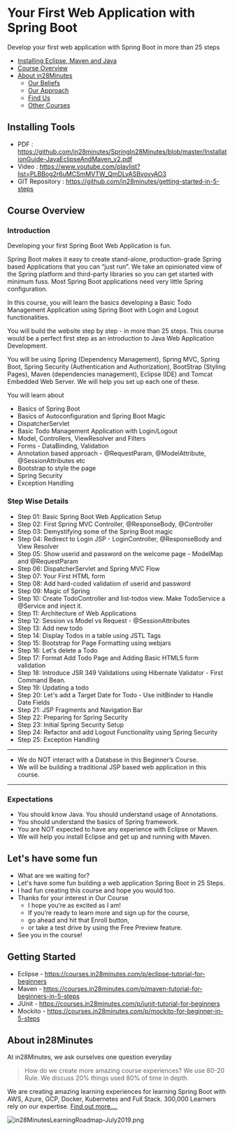 # Your First Web Application with Spring Boot
Develop your first web application with Spring Boot in more than 25 steps
* [Installing Eclipse, Maven and Java](#installing-tools)
* [Course Overview](#course-overview)
* [About in28Minutes](#about-in28minutes)
  - [Our Beliefs](#our-beliefs)
  - [Our Approach](#our-approach)
  - [Find Us](#useful-links)
  - [Other Courses](#other-courses)

## Installing Tools
- PDF : https://github.com/in28minutes/SpringIn28Minutes/blob/master/InstallationGuide-JavaEclipseAndMaven_v2.pdf
- Video : https://www.youtube.com/playlist?list=PLBBog2r6uMCSmMVTW_QmDLyASBvovyAO3
- GIT Repository : https://github.com/in28minutes/getting-started-in-5-steps

## Course Overview

### Introduction
Developing your first Spring Boot Web Application is fun.

Spring Boot makes it easy to create stand-alone, production-grade Spring based Applications that you can “just run”. We take an opinionated view of the Spring platform and third-party libraries so you can get started with minimum fuss. Most Spring Boot applications need very little Spring configuration.

In this course, you will learn the basics developing a Basic Todo Management Application using Spring Boot with Login and Logout functionalities.

You will build the website step by step - in more than 25 steps. This course would be a perfect first step as an introduction to Java Web Application Development.

You will be using Spring (Dependency Management), Spring MVC, Spring Boot, Spring Security (Authentication and Authorization), BootStrap (Styling Pages), Maven (dependencies management), Eclipse (IDE) and Tomcat Embedded Web Server. We will help you set up each one of these.

You will learn about
- Basics of Spring Boot
- Basics of Autoconfiguration and Spring Boot Magic
- DispatcherServlet
- Basic Todo Management Application with Login/Logout
- Model, Controllers, ViewResolver and Filters
- Forms - DataBinding, Validation
- Annotation based approach - @RequestParam, @ModelAttribute, @SessionAttributes etc
- Bootstrap to style the page
- Spring Security
- Exception Handling

### Step Wise Details
- Step 01: Basic Spring Boot Web Application Setup
- Step 02: First Spring MVC Controller, @ResponseBody, @Controller
- Step 03: Demystifying some of the Spring Boot magic
- Step 04: Redirect to Login JSP - LoginController, @ResponseBody and View Resolver
- Step 05: Show userid and password on the welcome page - ModelMap and @RequestParam
- Step 06: DispatcherServlet and Spring MVC Flow
- Step 07: Your First HTML form
- Step 08: Add hard-coded validation of userid and password
- Step 09: Magic of Spring
- Step 10: Create TodoController and list-todos view. Make TodoService a @Service and inject it.
- Step 11: Architecture of Web Applications
- Step 12: Session vs Model vs Request - @SessionAttributes
- Step 13: Add new todo
- Step 14: Display Todos in a table using JSTL Tags
- Step 15: Bootstrap for Page Formatting using webjars
- Step 16: Let's delete a Todo
- Step 17: Format Add Todo Page and Adding Basic HTML5 form validation
- Step 18: Introduce JSR 349 Validations using Hibernate Validator - First Command Bean.
- Step 19: Updating a todo
- Step 20: Let's add a Target Date for Todo - Use initBinder to Handle Date Fields
- Step 21: JSP Fragments and Navigation Bar
- Step 22: Preparing for Spring Security
- Step 23: Initial Spring Security Setup
- Step 24: Refactor and add Logout Functionality using Spring Security
- Step 25: Exception Handling

---

- We do NOT interact with a Database in this Beginner’s Course.
- We will be building a traditional JSP based web application in this course. 

---

### Expectations
- You should know Java. You should understand usage of Annotations.
- You should understand the basics of Spring framework.
- You are NOT expected to have any experience with Eclipse or Maven.
- We will help you install Eclipse and get up and running with Maven.

## Let's have some fun
- What are we waiting for?
- Let's have some fun building a web application Spring Boot in 25 Steps.
- I had fun creating this course and hope you would too.
- Thanks for your interest in Our Course 
  - I hope you’re as excited as I am!  
  - If you’re ready to learn more and sign up for the course, 
  - go ahead and hit that Enroll button, 
  - or take a test drive by using the Free Preview feature.  
- See you in the course!

## Getting Started
- Eclipse - https://courses.in28minutes.com/p/eclipse-tutorial-for-beginners
- Maven - https://courses.in28minutes.com/p/maven-tutorial-for-beginners-in-5-steps
- JUnit - https://courses.in28minutes.com/p/junit-tutorial-for-beginners
- Mockito - https://courses.in28minutes.com/p/mockito-for-beginner-in-5-steps

## About in28Minutes

At in28Minutes, we ask ourselves one question everyday
> How do we create more amazing course experiences? 
> We use 80-20 Rule. We discuss 20% things used 80% of time in depth.

We are creating amazing learning experiences for learning Spring Boot with AWS, Azure, GCP, Docker, Kubernetes and Full Stack. 300,000 Learners rely on our expertise.  [Find out more.... ](https://github.com/in28minutes/learn#best-selling-courses)

![in28MinutesLearningRoadmap-July2019.png](https://github.com/in28minutes/in28Minutes-Course-Roadmap/raw/master/in28MinutesLearningRoadmap-July2019.png)
